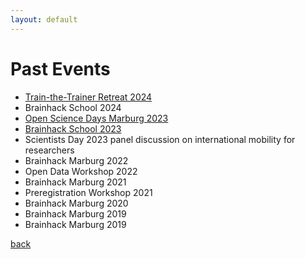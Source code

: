 ```yaml
---
layout: default
---
```

# Past Events
- <a class="twitter-timeline" href="https://openscienceinitiativeuniversitymarburg.github.io/train-the-trainer-retreat-2024.html" data-tweet-limit="1" data-height="300">Train-the-Trainer Retreat 2024</a>
- Brainhack School 2024
- <a class="twitter-timeline" href="https://openscienceinitiativeuniversitymarburg.github.io/open-science-days-2023.html" data-tweet-limit="1" data-height="300">Open Science Days Marburg 2023</a>
- <a class="twitter-timeline" href="https://brainhack-marburg.github.io/" data-tweet-limit="1" data-height="300">Brainhack School 2023</a>
- Scientists Day 2023 panel discussion on international mobility for researchers
- Brainhack Marburg 2022
- Open Data Workshop 2022
- Brainhack Marburg 2021
- Preregistration Workshop 2021
- Brainhack Marburg 2020
- Brainhack Marburg 2019
- Brainhack Marburg 2019

[back](./)
